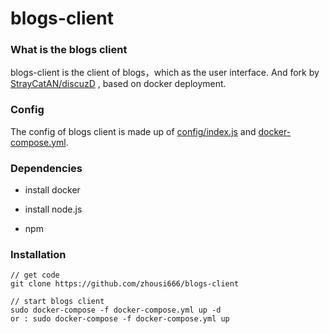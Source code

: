 # blogs-client


### What is the blogs client


blogs-client is the client of blogs，which as the user interface.
And fork by [StrayCatAN/discuzD](https://github.com/StrayCatAN/discuzD.git) , based on docker deployment.
    

### Config 

The config of blogs client is made up of  [config/index.js](https://github.com/zhousi666/discuzD/blob/master/config/index.js) and [docker-compose.yml](https://github.com/zhousi666/blogs-client/blob/master/docker-compose.yml).

### Dependencies


- install docker

- install node.js

- npm


### Installation




	// get code
	git clone https://github.com/zhousi666/blogs-client
	
	// start blogs client
	sudo docker-compose -f docker-compose.yml up -d 
	or : sudo docker-compose -f docker-compose.yml up

